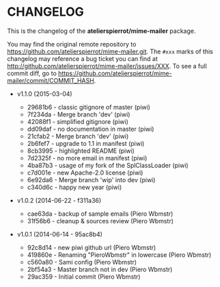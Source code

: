 # CHANGELOG

This is the changelog of the **atelierspierrot/mime-mailer** package.

You may find the original remote repository to <https://github.com/atelierspierrot/mime-mailer.git>.
The `#xxx` marks of this changelog may reference a bug ticket you can find at 
<http://github.com/atelierspierrot/mime-mailer/issues/XXX>. To see a full commit diff, 
go to <https://github.com/atelierspierrot/mime-mailer/commit/COMMIT_HASH>.

* v1.1.0 (2015-03-04)

    * 29681b6 - classic gitignore of master (piwi)
    * 7f234da - Merge branch 'dev' (piwi)
    * 42088f1 - simplified gitignore (piwi)
    * dd09daf - no documentation in master (piwi)
    * 21cfab2 - Merge branch 'dev' (piwi)
    * 2b6fef7 - upgrade to 1.1 in manifest (piwi)
    * 8cb3995 - highlighted README (piwi)
    * 7d2325f - no more email in manifest (piwi)
    * 4ba87b3 - usage of my fork of the SplClassLoader (piwi)
    * c7d001e - new Apache-2.0 license (piwi)
    * 6e92da6 - Merge branch 'wip' into dev (piwi)
    * c340d6c - happy new year (piwi)

* v1.0.2 (2014-06-22 - f311a36)

    * cae63da - backup of sample emails (Piero Wbmstr)
    * 31f56b6 - cleanup & sources review (Piero Wbmstr)

* v1.0.1 (2014-06-14 - 95ac8b4)

    * 92c8d14 - new piwi github url (Piero Wbmstr)
    * 419860e - Renaming "PieroWbmstr" in lowercase (Piero Wbmstr)
    * c560a80 - Sami config (Piero Wbmstr)
    * 2bf54a3 - Master branch not in dev (Piero Wbmstr)
    * 29ac359 - Initial commit (Piero Wbmstr)
